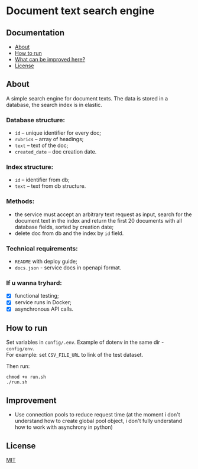 # Document text search engine

## Documentation
* [About](#about)
* [How to run](#how-to-run)
* [What can be improved here?](#improvement)
* [License](#license)

## About
A simple search engine for document texts. The data is stored in a database, the search index is in elastic.

### **Database structure:**
* `id` – unique identifier for every doc;
* `rubrics` – array of headings;
* `text` – text of the doc;
* `created_date` – doc creation date.

### **Index structure:**
* `id` – identifier from db;
* `text` – text from db structure.

### **Methods:**
* the service must accept an arbitrary text request as input, search for the document text in the index and return the first 20 documents with all database fields, sorted by creation date;
* delete doc from db and the index by `id` field.

### **Technical requirements:**
* `README` with deploy guide;
* `docs.json` - service docs in openapi format.

### **If u wanna tryhard:**
- [X] functional testing;
- [X] service runs in Docker;
- [X] asynchronous API calls.

## How to run 
Set variables in `config/.env`. Example of dotenv in the same dir - `config/env`. <br>
For example: set `CSV_FILE_URL` to link of the test dataset.

Then run:
```shell
chmod +x run.sh
./run.sh 
```

## Improvement

- Use connection pools to reduce request time (at the moment i don't understand how to create global pool object, i don't fully understand how to work with asynchrony in python)

## License
[MIT](https://github.com/lusm554/document-text-search-engine/blob/main/LICENSE)

